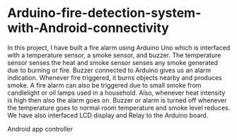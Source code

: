 # Arduino-fire-detection-system-with-Android-connectivity
In this project, I have built a fire alarm using Arduino Uno which is interfaced with a temperature sensor, a smoke sensor, and buzzer. The temperature sensor senses the heat and smoke sensor senses any smoke generated due to burning or fire. Buzzer connected to Arduino gives us an alarm indication. Whenever fire triggered, it burns objects nearby and produces smoke. A fire alarm can also be triggered due to small smoke from candlelight or oil lamps used in a household. Also, whenever heat intensity is high then also the alarm goes on. Buzzer or alarm is turned off whenever the temperature goes to normal room temperature and smoke level reduces. We have also interfaced LCD display and Relay to the Arduino board.

Android app controller
